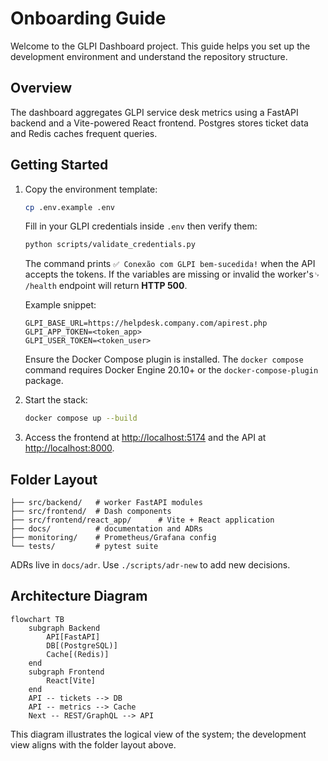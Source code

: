 # Onboarding Guide

Welcome to the GLPI Dashboard project. This guide helps you set up the development environment and understand the repository structure.

## Overview

The dashboard aggregates GLPI service desk metrics using a FastAPI backend and a Vite-powered React frontend. Postgres stores ticket data and Redis caches frequent queries.

## Getting Started

1. Copy the environment template:

   ```bash
   cp .env.example .env
   ```

   Fill in your GLPI credentials inside `.env` then verify them:

   ```bash
   python scripts/validate_credentials.py
   ```

   The command prints `✅ Conexão com GLPI bem-sucedida!` when the API accepts
   the tokens. If the variables are missing or invalid the worker's␊
   `/health` endpoint will return **HTTP 500**.

   Example snippet:

   ```env
   GLPI_BASE_URL=https://helpdesk.company.com/apirest.php
   GLPI_APP_TOKEN=<token_app>
   GLPI_USER_TOKEN=<token_user>
   ```

   Ensure the Docker Compose plugin is installed. The `docker compose` command
   requires Docker Engine 20.10+ or the `docker-compose-plugin` package.

2. Start the stack:

   ```bash
   docker compose up --build
   ```

3. Access the frontend at <http://localhost:5174> and the API at <http://localhost:8000>.

## Folder Layout

```text
├── src/backend/   # worker FastAPI modules
├── src/frontend/  # Dash components
├── src/frontend/react_app/      # Vite + React application
├── docs/          # documentation and ADRs
├── monitoring/    # Prometheus/Grafana config
└── tests/         # pytest suite
```

ADRs live in `docs/adr`. Use `./scripts/adr-new` to add new decisions.

## Architecture Diagram

```mermaid
flowchart TB
    subgraph Backend
        API[FastAPI]
        DB[(PostgreSQL)]
        Cache[(Redis)]
    end
    subgraph Frontend
        React[Vite]
    end
    API -- tickets --> DB
    API -- metrics --> Cache
    Next -- REST/GraphQL --> API
```

This diagram illustrates the logical view of the system; the development view aligns with the folder layout above.
